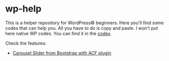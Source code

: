 # wp-help
This is a helper repository for WordPress© beginners. Here you'll find some codes that can help you. All you have to do is copy and paste.
I won't put here native WP codes. You can find it in the [codex](https://codex.wordpress.org/).

Check the features:

* [Carousel Slider from Bootstrap with ACF plugin](https://github.com/quevenrib/wp-help/blob/master/slider-carousel.md#boostrap-carousel-with-advanced-custom-fields-plugin-for-wordpress)
